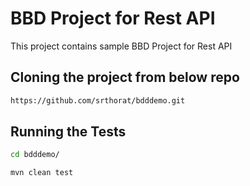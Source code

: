 # BBD Project for Rest API
This project contains sample BBD Project for Rest API

## Cloning the project from below repo

```bash
https://github.com/srthorat/bdddemo.git
```

## Running the Tests

```bash
cd bdddemo/

mvn clean test 
```
